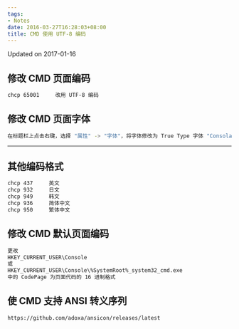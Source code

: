 ```yaml
---
tags:
- Notes
date: 2016-03-27T16:28:03+08:00
title: CMD 使用 UTF-8 编码
---
```


<!--more-->

Updated on 2017-01-16

## 修改 CMD 页面编码
```bash
chcp 65001     改用 UTF-8 编码
```

## 修改 CMD 页面字体
```bash
在标题栏上点击右键，选择 "属性" -> "字体"，将字体修改为 True Type 字体 "Consolas"。
```

---

## 其他编码格式
```bash
chcp 437     英文
chcp 932     日文
chcp 949     韩文
chcp 936     简体中文
chcp 950     繁体中文
```

## 修改 CMD 默认页面编码
```bash
更改
HKEY_CURRENT_USER\Console
或
HKEY_CURRENT_USER\Console\%SystemRoot%_system32_cmd.exe
中的 CodePage 为页面代码的 16 进制格式
```

## 使 CMD 支持 ANSI 转义序列
```bash
https://github.com/adoxa/ansicon/releases/latest
```
